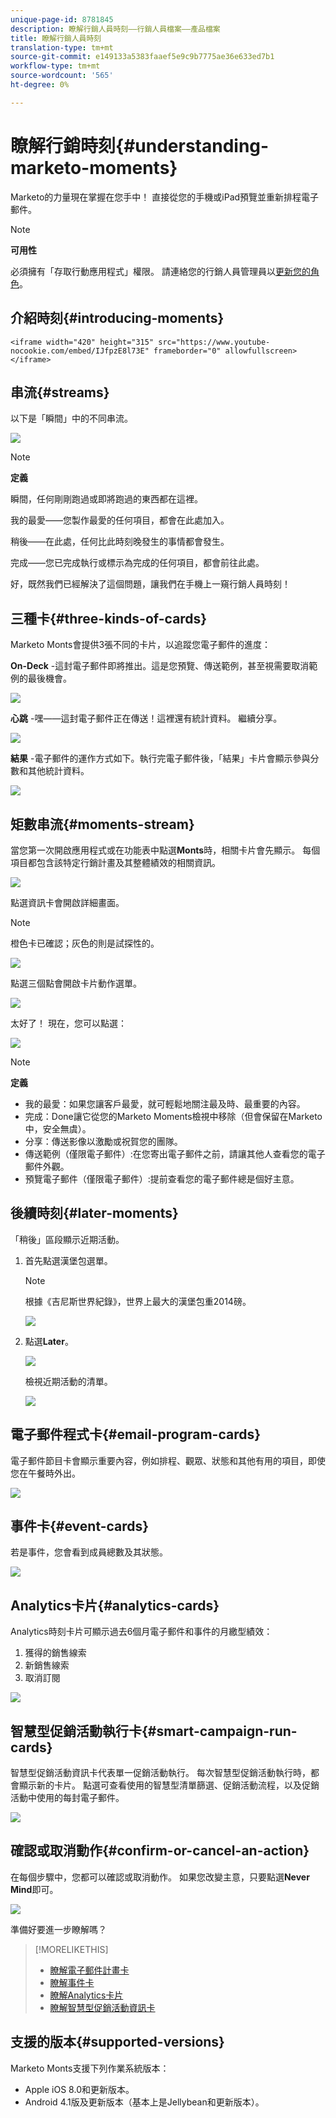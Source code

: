```yaml
---
unique-page-id: 8781845
description: 瞭解行銷人員時刻——行銷人員檔案——產品檔案
title: 瞭解行銷人員時刻
translation-type: tm+mt
source-git-commit: e149133a5383faaef5e9c9b7775ae36e633ed7b1
workflow-type: tm+mt
source-wordcount: '565'
ht-degree: 0%

---
```



# 瞭解行銷時刻{#understanding-marketo-moments}

Marketo的力量現在掌握在您手中！ 直接從您的手機或iPad預覽並重新排程電子郵件。

>[!NOTE]
>
>**可用性**
>
>必須擁有「存取行動應用程式」權限。 請連絡您的行銷人員管理員以[更新您的角色](../../../../../product-docs/administration/users-and-roles/managing-user-roles-and-permissions.md)。

## 介紹時刻{#introducing-moments}

`<iframe width="420" height="315" src="https://www.youtube-nocookie.com/embed/IJfpzE8l73E" frameborder="0" allowfullscreen></iframe>`

## 串流{#streams}

以下是「瞬間」中的不同串流。

![](assets/image2015-7-15-15-3a6-3a10.png)

>[!NOTE]
>
>**定義**
>
>瞬間，任何剛剛跑過或即將跑過的東西都在這裡。
>
>我的最愛——您製作最愛的任何項目，都會在此處加入。
>
>稍後——在此處，任何比此時刻晚發生的事情都會發生。
>
>完成——您已完成執行或標示為完成的任何項目，都會前往此處。

好，既然我們已經解決了這個問題，讓我們在手機上一窺行銷人員時刻！

## 三種卡{#three-kinds-of-cards}

Marketo Monts會提供3張不同的卡片，以追蹤您電子郵件的進度：

**On-Deck** -這封電子郵件即將推出。這是您預覽、傳送範例，甚至視需要取消範例的最後機會。

![](assets/image2015-7-17-11-3a25-3a48.png)

**心跳** -嘿——這封電子郵件正在傳送！這裡還有統計資料。 繼續分享。

![](assets/image2015-7-17-11-3a27-3a22.png)

**結果** -電子郵件的運作方式如下。執行完電子郵件後，「結果」卡片會顯示參與分數和其他統計資料。

![](assets/image2015-7-17-11-3a43-3a28.png)

## 矩數串流{#moments-stream}

當您第一次開啟應用程式或在功能表中點選&#x200B;**Monts**&#x200B;時，相關卡片會先顯示。 每個項目都包含該特定行銷計畫及其整體績效的相關資訊。

![](assets/image2015-7-15-10-3a46-3a19.png)

點選資訊卡會開啟詳細畫面。

>[!NOTE]
>
>橙色卡已確認；灰色的則是試探性的。

![](assets/image2015-9-25-9-3a37-3a26.png)

點選三個點會開啟卡片動作選單。

![](assets/image2015-7-15-10-3a47-3a34.png)

太好了！ 現在，您可以點選：

![](assets/image2015-7-15-10-3a49-3a20.png)

>[!NOTE]
>
>**定義**
>
>* 我的最愛：如果您讓客戶最愛，就可輕鬆地關注最及時、最重要的內容。
>* 完成：Done讓它從您的Marketo Moments檢視中移除（但會保留在Marketo中，安全無虞）。
>* 分享：傳送影像以激勵或祝賀您的團隊。
>* 傳送範例（僅限電子郵件）:在您寄出電子郵件之前，請讓其他人查看您的電子郵件外觀。
>* 預覽電子郵件（僅限電子郵件）:提前查看您的電子郵件總是個好主意。

>



## 後續時刻{#later-moments}

「稍後」區段顯示近期活動。

1. 首先點選漢堡包選單。

   >[!NOTE]
   >
   >根據《吉尼斯世界紀錄》，世界上最大的漢堡包重2014磅。[](http://www.guinnessworldrecords.com/world-records/largest-hamburger)

   ![](assets/image2015-7-15-10-3a52-3a5.png)

1. 點選&#x200B;**Later**。

   ![](assets/image2015-7-15-10-3a54-3a47.png)

   檢視近期活動的清單。

   ![](assets/image2015-6-29-15-3a24-3a3.png)

## 電子郵件程式卡{#email-program-cards}

電子郵件節目卡會顯示重要內容，例如排程、觀眾、狀態和其他有用的項目，即使您在午餐時外出。

![](assets/image2015-6-29-15-3a31-3a57.png)

## 事件卡{#event-cards}

若是事件，您會看到成員總數及其狀態。

![](assets/image2015-6-29-15-3a39-3a12.png)

## Analytics卡片{#analytics-cards}

Analytics時刻卡片可顯示過去6個月電子郵件和事件的月繳型績效：

1. 獲得的銷售線索
1. 新銷售線索
1. 取消訂閱

![](assets/image2015-7-6-13-3a26-3a33.png)

## 智慧型促銷活動執行卡{#smart-campaign-run-cards}

智慧型促銷活動資訊卡代表單一促銷活動執行。 每次智慧型促銷活動執行時，都會顯示新的卡片。 點選可查看使用的智慧型清單篩選、促銷活動流程，以及促銷活動中使用的每封電子郵件。

![](assets/image2015-9-23-11-3a0-3a54.png)

## 確認或取消動作{#confirm-or-cancel-an-action}

在每個步驟中，您都可以確認或取消動作。 如果您改變主意，只要點選&#x200B;**Never Mind**&#x200B;即可。

![](assets/image2015-7-14-17-3a11-3a29.png)

準備好要進一步瞭解嗎？

>[!MORELIKETHIS]
>
>* [瞭解電子郵件計畫卡](understanding-email-program-cards.md)
>* [瞭解事件卡](understanding-event-cards.md)
>* [瞭解Analytics卡片](understanding-analytics-cards.md)
>* [瞭解智慧型促銷活動資訊卡](understanding-smart-campaign-cards.md)

>



## 支援的版本{#supported-versions}

Marketo Monts支援下列作業系統版本：

* Apple iOS 8.0和更新版本。
* Android 4.1版及更新版本（基本上是Jellybean和更新版本）。

